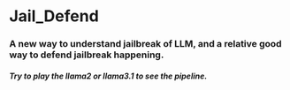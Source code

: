 # Jail_Defend

### A new way to understand jailbreak of LLM, and a relative good way to defend jailbreak happening.

##### Try to play the llama2 or llama3.1 to see the pipeline.

